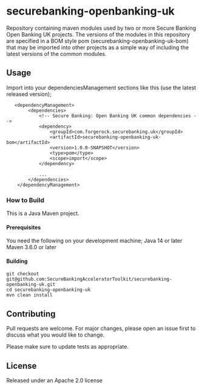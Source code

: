# securebanking-openbanking-uk

Repository containing maven modules used by two or more Secure Banking Open Banking UK projects. The versions of the modules in this repository are specified in a BOM style pom (securebanking-openbanking-uk-bom) that may be imported into other projects as a simple way of including the latest versions of the common modules.

## Usage

Import into your dependenciesManagement sections like this (use the latest released version);

```
   <dependencyManagement>
        <dependencies>
            <!-- Secure Banking: Open Banking UK common dependencies -->
            <dependency>
                <groupId>com.forgerock.securebanking.uk</groupId>
                <artifactId>securebanking-openbanking-uk-bom</artifactId>
                <version>1.0.0-SNAPSHOT</version>
                <type>pom</type>
                <scope>import</scope>
            </dependency>

            ...
        </dependencies>
    </dependencyManagement>
```

### How to Build

This is a Java Maven project. 

#### Prerequisites
You need the following on your development machine;
Java 14 or later
Maven 3.6.0 or later

#### Building

```
git checkout git@github.com:SecureBankingAcceleratorToolkit/securebanking-openbanking-uk.git
cd securebanking-openbanking-uk
mvn clean install
```

## Contributing
Pull requests are welcome. For major changes, please open an issue first to discuss what you would like to change.

Please make sure to update tests as appropriate.

## License 
Released under an Apache 2.0 license
